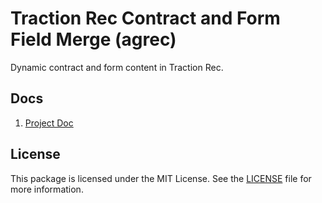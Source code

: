 # Traction Rec Contract and Form Field Merge (agrec)

Dynamic contract and form content in Traction Rec.

## Docs

1. [Project Doc](https://quip.com/Pp2NAJeqEoqm/Traction-Rec-Contract-Field-Merge)

## License
This package is licensed under the MIT License. See the [LICENSE](LICENSE.md) file for more information.